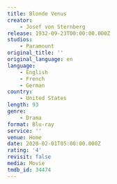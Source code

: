 ```yaml
---
title: Blonde Venus
creator:
    - Josef von Sternberg
release: 1932-09-23T00:00:00.000Z
studios:
    - Paramount
original_title: ''
original_language: en
language:
    - English
    - French
    - German
country:
    - United States
length: 93
genre:
    - Drama
format: Blu-ray
service: ''
venue: Home
date: 2020-02-01T05:00:00.000Z
rating: '4'
revisit: false
media: Movie
tmdb_id: 34474
---
```



